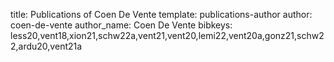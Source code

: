 title: Publications of Coen De Vente
template: publications-author
author: coen-de-vente
author_name: Coen De Vente
bibkeys: less20,vent18,xion21,schw22a,vent21,vent20,lemi22,vent20a,gonz21,schw22,ardu20,vent21a